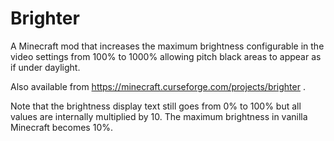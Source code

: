 # Brighter

A Minecraft mod that increases the maximum brightness configurable in the video settings from 100% to 1000% allowing pitch black areas to appear as if under daylight.

Also available from https://minecraft.curseforge.com/projects/brighter .

Note that the brightness display text still goes from 0% to 100% but all values are internally multiplied by 10. The maximum brightness in vanilla Minecraft becomes 10%.
